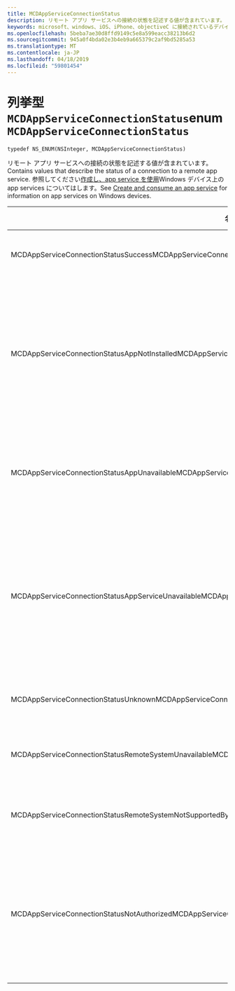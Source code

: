 ```yaml
---
title: MCDAppServiceConnectionStatus
description: リモート アプリ サービスへの接続の状態を記述する値が含まれています。
keywords: microsoft、windows、iOS、iPhone、objectiveC に接続されているデバイス、プロジェクトのローマ
ms.openlocfilehash: 5beba7ae30d8ffd9149c5e8a599eacc38213b6d2
ms.sourcegitcommit: 945a0f4bda02e3b4eb9a665379c2af9bd5285a53
ms.translationtype: MT
ms.contentlocale: ja-JP
ms.lasthandoff: 04/18/2019
ms.locfileid: "59801454"
---
```

# <a name="enum-mcdappserviceconnectionstatus"></a><span data-ttu-id="a454b-104">列挙型 `MCDAppServiceConnectionStatus`</span><span class="sxs-lookup"><span data-stu-id="a454b-104">enum `MCDAppServiceConnectionStatus`</span></span>

```
typedef NS_ENUM(NSInteger, MCDAppServiceConnectionStatus)
```

<span data-ttu-id="a454b-105">リモート アプリ サービスへの接続の状態を記述する値が含まれています。</span><span class="sxs-lookup"><span data-stu-id="a454b-105">Contains values that describe the status of a connection to a remote app service.</span></span> <span data-ttu-id="a454b-106">参照してください[作成し、app service を使用](https://docs.microsoft.com/windows/uwp/launch-resume/how-to-create-and-consume-an-app-service)Windows デバイス上の app services についてはします。</span><span class="sxs-lookup"><span data-stu-id="a454b-106">See [Create and consume an app service](https://docs.microsoft.com/windows/uwp/launch-resume/how-to-create-and-consume-an-app-service) for information on app services on Windows devices.</span></span>

|<span data-ttu-id="a454b-107">名前</span><span class="sxs-lookup"><span data-stu-id="a454b-107">Name</span></span>   |<span data-ttu-id="a454b-108">値</span><span class="sxs-lookup"><span data-stu-id="a454b-108">Value</span></span>   |<span data-ttu-id="a454b-109">説明</span><span class="sxs-lookup"><span data-stu-id="a454b-109">Description</span></span>   |
|--------|-------|-------------|
|<span data-ttu-id="a454b-110">MCDAppServiceConnectionStatusSuccess</span><span class="sxs-lookup"><span data-stu-id="a454b-110">MCDAppServiceConnectionStatusSuccess</span></span> | <span data-ttu-id="a454b-111">0</span><span class="sxs-lookup"><span data-stu-id="a454b-111">0</span></span>| <span data-ttu-id="a454b-112">App service への接続を正常に開きました。</span><span class="sxs-lookup"><span data-stu-id="a454b-112">The connection to the app service was opened successfully.</span></span>|
|<span data-ttu-id="a454b-113">MCDAppServiceConnectionStatusAppNotInstalled</span><span class="sxs-lookup"><span data-stu-id="a454b-113">MCDAppServiceConnectionStatusAppNotInstalled</span></span> | <span data-ttu-id="a454b-114">1</span><span class="sxs-lookup"><span data-stu-id="a454b-114">1</span></span>| <span data-ttu-id="a454b-115">デバイスでは、接続の試みを app service のパッケージがインストールされていません。</span><span class="sxs-lookup"><span data-stu-id="a454b-115">The package for the app service to which a connection was attempted is not installed on the device.</span></span> <span data-ttu-id="a454b-116">App service への接続を開こうとする前に、パッケージがインストールされていることを確認します。</span><span class="sxs-lookup"><span data-stu-id="a454b-116">Check that the package is installed before trying to open a connection to the app service.</span></span>|
|<span data-ttu-id="a454b-117">MCDAppServiceConnectionStatusAppUnavailable</span><span class="sxs-lookup"><span data-stu-id="a454b-117">MCDAppServiceConnectionStatusAppUnavailable</span></span> | <span data-ttu-id="a454b-118">2</span><span class="sxs-lookup"><span data-stu-id="a454b-118">2</span></span>| <span data-ttu-id="a454b-119">接続の試みを app service のパッケージは一時的にご利用いただけません。</span><span class="sxs-lookup"><span data-stu-id="a454b-119">The package for the app service to which a connection was attempted is temporarily unavailable.</span></span> <span data-ttu-id="a454b-120">後でもう一度接続しようとしてください。</span><span class="sxs-lookup"><span data-stu-id="a454b-120">Try to connect again later.</span></span>|
|<span data-ttu-id="a454b-121">MCDAppServiceConnectionStatusAppServiceUnavailable</span><span class="sxs-lookup"><span data-stu-id="a454b-121">MCDAppServiceConnectionStatusAppServiceUnavailable</span></span> | <span data-ttu-id="a454b-122">3</span><span class="sxs-lookup"><span data-stu-id="a454b-122">3</span></span>| <span data-ttu-id="a454b-123">指定したパッケージ ID を持つアプリがインストールされ、使用できるが、アプリは、指定した app service のサポートを宣言しません。</span><span class="sxs-lookup"><span data-stu-id="a454b-123">The app with the specified package ID is installed and available, but the app does not declare support for the specified app service.</span></span> <span data-ttu-id="a454b-124">App service の名前と、アプリのバージョンが正しいことを確認します。</span><span class="sxs-lookup"><span data-stu-id="a454b-124">Check that the name of the app service and the version of the app are correct.</span></span>|
|<span data-ttu-id="a454b-125">MCDAppServiceConnectionStatusUnknown</span><span class="sxs-lookup"><span data-stu-id="a454b-125">MCDAppServiceConnectionStatusUnknown</span></span> | <span data-ttu-id="a454b-126">4</span><span class="sxs-lookup"><span data-stu-id="a454b-126">4</span></span>| <span data-ttu-id="a454b-127">不明な理由で、接続を確立できませんでした。</span><span class="sxs-lookup"><span data-stu-id="a454b-127">The connection could not be established for an unknown reason.</span></span>|
|<span data-ttu-id="a454b-128">MCDAppServiceConnectionStatusRemoteSystemUnavailable</span><span class="sxs-lookup"><span data-stu-id="a454b-128">MCDAppServiceConnectionStatusRemoteSystemUnavailable</span></span> | <span data-ttu-id="a454b-129">5</span><span class="sxs-lookup"><span data-stu-id="a454b-129">5</span></span>| <span data-ttu-id="a454b-130">対象のリモート デバイスまたはアプリケーションでは、接続の使用できなくします。</span><span class="sxs-lookup"><span data-stu-id="a454b-130">The target remote device or application is no longer available for connection.</span></span>|
|<span data-ttu-id="a454b-131">MCDAppServiceConnectionStatusRemoteSystemNotSupportedByApp</span><span class="sxs-lookup"><span data-stu-id="a454b-131">MCDAppServiceConnectionStatusRemoteSystemNotSupportedByApp</span></span> | <span data-ttu-id="a454b-132">6</span><span class="sxs-lookup"><span data-stu-id="a454b-132">6</span></span>|<span data-ttu-id="a454b-133">リモート接続をサポートするためには、クライアント アプリが構成されていません。</span><span class="sxs-lookup"><span data-stu-id="a454b-133">The client app is not configured to support remote connectivity.</span></span>|
|<span data-ttu-id="a454b-134">MCDAppServiceConnectionStatusNotAuthorized</span><span class="sxs-lookup"><span data-stu-id="a454b-134">MCDAppServiceConnectionStatusNotAuthorized</span></span> | <span data-ttu-id="a454b-135">7</span><span class="sxs-lookup"><span data-stu-id="a454b-135">7</span></span>| <span data-ttu-id="a454b-136">クライアント デバイスは、リモート接続をサポートする権限がありません。</span><span class="sxs-lookup"><span data-stu-id="a454b-136">The client device is not authorized to support remote connectivity.</span></span> <span data-ttu-id="a454b-137">これは、MCDAppServiceConnection に無効なトークンが渡されるために発生する可能性があります。</span><span class="sxs-lookup"><span data-stu-id="a454b-137">This may occur because the MCDAppServiceConnection was passed an invalid token.</span></span>|